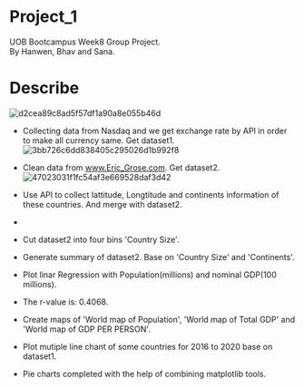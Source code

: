 # Project_1
UOB Bootcampus Week8 Group Project.\
By Hanwen, Bhav and Sana.
# Describe
![d2cea89c8ad5f57df1a90a8e055b46d](https://github.com/J1ahw/Project_1/assets/123384453/2fe1296a-3a6d-4c50-b90f-6716648e9c1c)
* Collecting data from Nasdaq and we get exchange rate by API in order to make all currency same. Get dataset1.
![3bb726c6dd838405c295026d1b992f8](https://github.com/J1ahw/Project_1/assets/123384453/fbd81d5c-8e55-4041-af10-de56174df50d)

* Clean data from www.Eric_Grose.com. Get dataset2.
![47023031f1fc54af3e669528daf3d42](https://github.com/J1ahw/Project_1/assets/123384453/ff342e06-e9c4-404b-bd2a-91ccad8d5024)
* Use API to collect lattitude, Longtitude and continents information of these countries. And merge with dataset2.
* 
* Cut dataset2 into four bins 'Country Size'.
* Generate summary of dataset2. Base on 'Country Size' and 'Continents'.
* Plot linar Regression with Population(millions) and nominal GDP(100 millions).
* The r-value is: 0.4068.
* Create maps of 'World map of Population', 'World map of Total GDP' and 'World map of GDP PER PERSON'.
* Plot mutiple line chant of some countries for 2016 to 2020 base on dataset1.
* Pie charts completed with the help of combining matplotlib tools.
